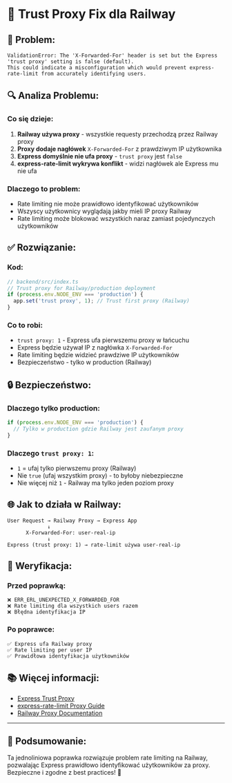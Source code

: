 # 🔧 Trust Proxy Fix dla Railway

## 🚨 **Problem:**

```
ValidationError: The 'X-Forwarded-For' header is set but the Express 'trust proxy' setting is false (default). 
This could indicate a misconfiguration which would prevent express-rate-limit from accurately identifying users.
```

## 🔍 **Analiza Problemu:**

### **Co się dzieje:**
1. **Railway używa proxy** - wszystkie requesty przechodzą przez Railway proxy
2. **Proxy dodaje nagłówek** `X-Forwarded-For` z prawdziwym IP użytkownika
3. **Express domyślnie nie ufa proxy** - `trust proxy` jest `false`
4. **express-rate-limit wykrywa konflikt** - widzi nagłówek ale Express mu nie ufa

### **Dlaczego to problem:**
- Rate limiting nie może prawidłowo identyfikować użytkowników
- Wszyscy użytkownicy wyglądają jakby mieli IP proxy Railway
- Rate limiting może blokować wszystkich naraz zamiast pojedynczych użytkowników

## ✅ **Rozwiązanie:**

### **Kod:**
```javascript
// backend/src/index.ts
// Trust proxy for Railway/production deployment
if (process.env.NODE_ENV === 'production') {
  app.set('trust proxy', 1); // Trust first proxy (Railway)
}
```

### **Co to robi:**
- `trust proxy: 1` - Express ufa pierwszemu proxy w łańcuchu
- Express będzie używał IP z nagłówka `X-Forwarded-For` 
- Rate limiting będzie widzieć prawdziwe IP użytkowników
- Bezpieczeństwo - tylko w production (Railway)

## 🔒 **Bezpieczeństwo:**

### **Dlaczego tylko production:**
```javascript
if (process.env.NODE_ENV === 'production') {
  // Tylko w production gdzie Railway jest zaufanym proxy
}
```

### **Dlaczego `trust proxy: 1`:**
- `1` = ufaj tylko pierwszemu proxy (Railway)
- Nie `true` (ufaj wszystkim proxy) - to byłoby niebezpieczne
- Nie więcej niż `1` - Railway ma tylko jeden poziom proxy

## 🌐 **Jak to działa w Railway:**

```
User Request → Railway Proxy → Express App
             ↓
      X-Forwarded-For: user-real-ip
             ↓
Express (trust proxy: 1) → rate-limit używa user-real-ip
```

## 🧪 **Weryfikacja:**

### **Przed poprawką:**
```
❌ ERR_ERL_UNEXPECTED_X_FORWARDED_FOR
❌ Rate limiting dla wszystkich users razem
❌ Błędna identyfikacja IP
```

### **Po poprawce:**
```
✅ Express ufa Railway proxy
✅ Rate limiting per user IP
✅ Prawidłowa identyfikacja użytkowników
```

## 📚 **Więcej informacji:**

- [Express Trust Proxy](https://expressjs.com/en/guide/behind-proxies.html)
- [express-rate-limit Proxy Guide](https://express-rate-limit.github.io/ERR_ERL_UNEXPECTED_X_FORWARDED_FOR/)
- [Railway Proxy Documentation](https://docs.railway.app/)

---

## 🎯 **Podsumowanie:**

Ta jednoliniowa poprawka rozwiązuje problem rate limiting na Railway, pozwalając Express prawidłowo identyfikować użytkowników za proxy. Bezpieczne i zgodne z best practices! 🚀

